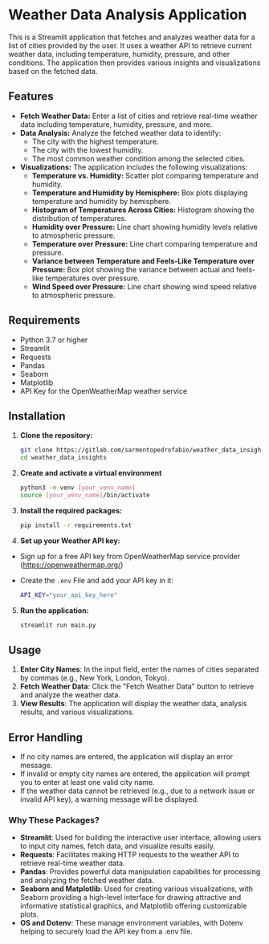# Weather Data Analysis Application

This is a Streamlit application that fetches and analyzes weather data for a list of cities provided by the user. It uses a weather API to retrieve current weather data, including temperature, humidity, pressure, and other conditions. The application then provides various insights and visualizations based on the fetched data.

## Features

- **Fetch Weather Data:** Enter a list of cities and retrieve real-time weather data including temperature, humidity, pressure, and more.
- **Data Analysis:** Analyze the fetched weather data to identify:
  - The city with the highest temperature.
  - The city with the lowest humidity.
  - The most common weather condition among the selected cities.
- **Visualizations:** The application includes the following visualizations:
  - **Temperature vs. Humidity:** Scatter plot comparing temperature and humidity.
  - **Temperature and Humidity by Hemisphere:** Box plots displaying temperature and humidity by hemisphere.
  - **Histogram of Temperatures Across Cities:** Histogram showing the distribution of temperatures.
  - **Humidity over Pressure:** Line chart showing humidity levels relative to atmospheric pressure.
  - **Temperature over Pressure:** Line chart comparing temperature and pressure.
  - **Variance between Temperature and Feels-Like Temperature over Pressure:** Box plot showing the variance between actual and feels-like temperatures over pressure.
  - **Wind Speed over Pressure:** Line chart showing wind speed relative to atmospheric pressure.

## Requirements

- Python 3.7 or higher
- Streamlit
- Requests
- Pandas
- Seaborn
- Matplotlib
- API Key for the OpenWeatherMap weather service

## Installation

1. **Clone the repository:**

   ```bash
   git clone https://gitlab.com/sarmentopedrofabio/weather_data_insights.git
   cd weather_data_insights
   ```
   
2. **Create and activate a virtual environment**

   ```bash
   python3 -m venv [your_venv_name]
   source [your_venv_name]/bin/activate
   ```

3. **Install the required packages:**

   ```bash
   pip install -r requirements.txt
   ```

4. **Set up your Weather API key:**

- Sign up for a free API key from OpenWeatherMap service provider (https://openweathermap.org/)
- Create the `.env` File and add your API key in it:

   ```bash
   API_KEY="your_api_key_here"
   ```

5. **Run the application:**

   ```bash
   streamlit run main.py
   ```

## Usage

1. **Enter City Names**: In the input field, enter the names of cities separated by commas (e.g., New York, London, Tokyo).
2. **Fetch Weather Data**: Click the "Fetch Weather Data" button to retrieve and analyze the weather data.
3. **View Results**: The application will display the weather data, analysis results, and various visualizations.

## Error Handling

- If no city names are entered, the application will display an error message.
- If invalid or empty city names are entered, the application will prompt you to enter at least one valid city name.
- If the weather data cannot be retrieved (e.g., due to a network issue or invalid API key), a warning message will be displayed.

### Why These Packages?

- **Streamlit**: Used for building the interactive user interface, allowing users to input city names, fetch data, and visualize results easily.
- **Requests**: Facilitates making HTTP requests to the weather API to retrieve real-time weather data.
- **Pandas**: Provides powerful data manipulation capabilities for processing and analyzing the fetched weather data.
- **Seaborn and Matplotlib**: Used for creating various visualizations, with Seaborn providing a high-level interface for drawing attractive and informative statistical graphics, and Matplotlib offering customizable plots.
- **OS and Dotenv**: These manage environment variables, with Dotenv helping to securely load the API key from a .env file.